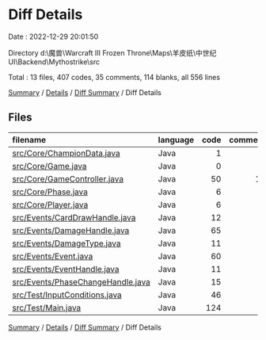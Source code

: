 # Diff Details

Date : 2022-12-29 20:01:50

Directory d:\\魔兽\\Warcraft III Frozen Throne\\Maps\\羊皮纸\\中世纪UI\\Backend\\Mythostrike\\src

Total : 13 files,  407 codes, 35 comments, 114 blanks, all 556 lines

[Summary](results.md) / [Details](details.md) / [Diff Summary](diff.md) / Diff Details

## Files
| filename | language | code | comment | blank | total |
| :--- | :--- | ---: | ---: | ---: | ---: |
| [src/Core/ChampionData.java](/src/Core/ChampionData.java) | Java | 1 | 0 | 0 | 1 |
| [src/Core/Game.java](/src/Core/Game.java) | Java | 0 | 0 | 1 | 1 |
| [src/Core/GameController.java](/src/Core/GameController.java) | Java | 50 | 11 | 16 | 77 |
| [src/Core/Phase.java](/src/Core/Phase.java) | Java | 6 | 0 | 0 | 6 |
| [src/Core/Player.java](/src/Core/Player.java) | Java | 6 | 0 | 0 | 6 |
| [src/Events/CardDrawHandle.java](/src/Events/CardDrawHandle.java) | Java | 12 | 0 | 4 | 16 |
| [src/Events/DamageHandle.java](/src/Events/DamageHandle.java) | Java | 65 | 0 | 19 | 84 |
| [src/Events/DamageType.java](/src/Events/DamageType.java) | Java | 11 | 0 | 5 | 16 |
| [src/Events/Event.java](/src/Events/Event.java) | Java | 60 | 9 | 21 | 90 |
| [src/Events/EventHandle.java](/src/Events/EventHandle.java) | Java | 11 | 0 | 7 | 18 |
| [src/Events/PhaseChangeHandle.java](/src/Events/PhaseChangeHandle.java) | Java | 15 | 0 | 4 | 19 |
| [src/Test/InputConditions.java](/src/Test/InputConditions.java) | Java | 46 | 6 | 17 | 69 |
| [src/Test/Main.java](/src/Test/Main.java) | Java | 124 | 9 | 20 | 153 |

[Summary](results.md) / [Details](details.md) / [Diff Summary](diff.md) / Diff Details